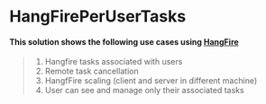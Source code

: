 # HangFirePerUserTasks



#### This solution shows the following use cases using  [HangFire](https://www.hangfire.io/)

> 1. Hangfire tasks associated with users
> 2. Remote task cancellation
> 3. HangfFire scaling (client and server in different machine)
> 4. User can see and manage only their associated tasks
